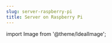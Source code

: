 ```yaml
---
slug: server-raspberry-pi
title: Server on Raspberry Pi
---
```

import Image from '@theme/IdealImage';

